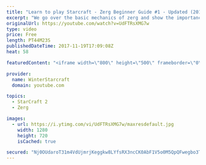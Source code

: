 ```yaml
---
title: "Learn to play Starcraft - Zerg Beginner Guide #1 - Updated (2017)"
excerpt: "We go over the basic mechanics of zerg and show the importance of understanding at least some of what your opponent is doing.  This guide is meant for players with an understanding of the objectives of starcraft but without any strong direction or gameplan, especially for each specific race! -- Watch"
originalUrl: https://youtube.com/watch?v=UdFTRsXMG7w
type: video
price: Free
length: PT44M23S
publishedDateTime: 2017-11-19T17:09:08Z
heat: 58

featuredContent: "<iframe width=\"800\" height=\"500\" frameborder=\"0\" src=\"https://www.youtube.com/embed/UdFTRsXMG7w\" allow=\"accelerometer; autoplay; encrypted-media; gyroscope; picture-in-picture\" allowfullscreen></iframe>"

provider:
  name: WinterStarcraft
  domain: youtube.com

topics:
  - StarCraft 2
  - Zerg

images:
  - url: https://i.ytimg.com/vi/UdFTRsXMG7w/maxresdefault.jpg
    width: 1280
    height: 720
    isCached: true

secured: "Nj0OUdaroT31m4VdUjmrjKeggkw8LYfsRX3ncCK0AbF1V5o0M5QpQFwegbo3TaTu2/kcMp+bqpfLphJgYS2wn/qV8YgXY5wgB0ZBEi/j2sNoTtMiVlcVQicVvAKH3Wu6dXETeAd3WpgCB78kc80nhDPSefehpTmIi+xjPSfkAYxrF/8LEm4hfDhVxWyEPDy+9GdczZRA93o07qtTKOtvvPuXAhP6vqi4NTQLj8ITvkxpVkI2B6N2/0mJX152W/IHJPdfu6aXM5oVD1stgq5ESBBTLNOTmRNa2obTcOu8X65++n9TpqjqVRgZLL+R/QSZS8MkEH5WNBOY8o6GjqzOTBFXxmkWQCh7alonDzCge7ZozZnl9yJe7jQsZepK+PtUgpBI251wVDqOvCQRn6s+rl1397uJ4uJCTU9stbPpXf8enhJV2XrcgSnwChQrT6x6;3iuAeRGFajZDtpR3fxtW5g=="
---
```


